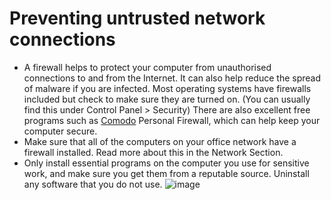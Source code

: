 [Title]: # (Preventing untrusted network connections)
[Difficulty]: # (Advanced)
[Order]: # (2)

# Preventing untrusted network connections

*   A firewall helps to protect your computer from unauthorised connections to and from the Internet. It can also help reduce the spread of malware if you are infected.  Most operating systems have firewalls included but check to make sure they are turned on. (You can usually find this under Control Panel > Security) There are also excellent free programs such as [Comodo](https://securityinabox.org/comodofirewall_main) Personal Firewall, which can help keep your computer secure.
*   Make sure that all of the computers on your office network have a firewall installed. Read more about this in the Network Section.
*   Only install essential programs on the computer you use for sensitive work, and make sure you get them from a reputable source. Uninstall any software that you do not use.
![image](malware_adv3.png)